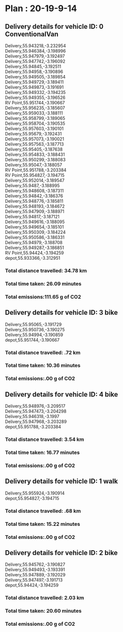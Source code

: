 # Plan : 20-19-9-14
## Delivery details for vehicle ID: 0 ConventionalVan 
Delivery,55.943218,-3.232954<br>Delivery,55.946384,-3.198996<br>Delivery,55.947979,-3.192497<br>Delivery,55.947742,-3.196092<br>Delivery,55.94845,-3.192511<br>Delivery,55.94958,-3.190896<br>Delivery,55.949505,-3.189854<br>Delivery,55.949729,-3.189411<br>Delivery,55.949873,-3.191691<br>Delivery,55.949332,-3.194235<br>Delivery,55.949355,-3.196526<br>RV Point,55.951744,-3.190667<br>Delivery,55.956235,-3.185607<br>Delivery,55.959033,-3.188111<br>Delivery,55.958799,-3.189065<br>Delivery,55.958704,-3.190535<br>Delivery,55.957603,-3.190101<br>Delivery,55.95679,-3.192431<br>Delivery,55.957073,-3.190021<br>Delivery,55.957563,-3.187713<br>Delivery,55.95405,-3.187638<br>Delivery,55.954833,-3.188431<br>Delivery,55.950299,-3.188083<br>Delivery,55.95047,-3.188057<br>RV Point,55.951788,-3.203384<br>RV Point,55.954827,-3.194715<br>Delivery,55.952014,-3.189547<br>Delivery,55.9487,-3.188995<br>Delivery,55.948608,-3.187311<br>Delivery,55.94842,-3.186376<br>Delivery,55.948776,-3.185811<br>Delivery,55.948193,-3.184672<br>Delivery,55.947909,-3.188971<br>Delivery,55.94817,-3.187121<br>Delivery,55.949616,-3.188095<br>Delivery,55.949654,-3.185101<br>Delivery,55.950309,-3.184224<br>Delivery,55.950586,-3.186331<br>Delivery,55.94979,-3.188708<br>Delivery,55.949287,-3.186851<br>RV Point,55.94424,-3.194259<br>depot,55.933366,-3.312951<br>
### Total distance travelled: 34.78 km 
### Total time taken: 26.09 minutes 
### Total emissions:111.65 g of CO2
## Delivery details for vehicle ID: 3 bike 
Delivery,55.95065,-3.191729<br>Delivery,55.950736,-3.190275<br>Delivery,55.94994,-3.190859<br>depot,55.951744,-3.190667<br>
### Total distance travelled: .72 km 
### Total time taken: 10.36 minutes 
### Total emissions:.00 g of CO2
## Delivery details for vehicle ID: 4 bike 
Delivery,55.948976,-3.209517<br>Delivery,55.947473,-3.204298<br>Delivery,55.946318,-3.1997<br>Delivery,55.947968,-3.203289<br>depot,55.951788,-3.203384<br>
### Total distance travelled: 3.54 km 
### Total time taken: 16.77 minutes 
### Total emissions:.00 g of CO2
## Delivery details for vehicle ID: 1 walk 
Delivery,55.955924,-3.190914<br>depot,55.954827,-3.194715<br>
### Total distance travelled: .68 km 
### Total time taken: 15.22 minutes 
### Total emissions:.00 g of CO2
## Delivery details for vehicle ID: 2 bike 
Delivery,55.945762,-3.190827<br>Delivery,55.949493,-3.193391<br>Delivery,55.947889,-3.192029<br>Delivery,55.947497,-3.191713<br>depot,55.94424,-3.194259<br>
### Total distance travelled: 2.03 km 
### Total time taken: 20.60 minutes 
### Total emissions:.00 g of CO2
